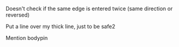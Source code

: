 Doesn't check if the same edge is entered twice (same direction or reversed)


Put a line over my thick line, just to be safe2


Mention bodypin
